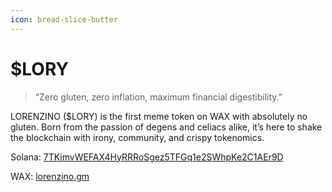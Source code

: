 ```yaml
---
icon: bread-slice-butter
---
```


# $LORY

> “Zero gluten, zero inflation, maximum financial digestibility.”

LORENZINO ($LORY) is the first meme token on WAX with absolutely no gluten. Born from the passion of degens and celiacs alike, it’s here to shake the blockchain with irony, community, and crispy tokenomics.

Solana: [7TKimvWEFAX4HyRRRoSgez5TFGq1e2SWhpKe2C1AEr9D](https://solana.fm/address/7TKimvWEFAX4HyRRRoSgez5TFGq1e2SWhpKe2C1AEr9D/transactions?cluster=mainnet-alpha)

WAX: [lorenzino.gm](https://waxblock.io/account/lorenzino.gm)
